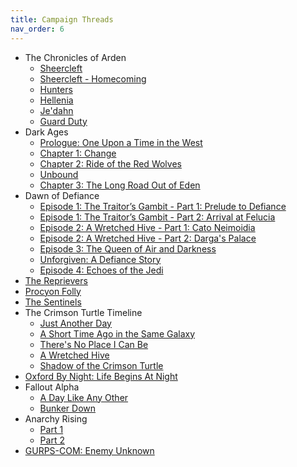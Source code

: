 ```yaml
---
title: Campaign Threads
nav_order: 6
---
```


- The Chronicles of Arden
  - [Sheercleft](https://www.dndbeyond.com/forums/d-d-beyond-general/play-by-post/22396-the-chronicles-of-arden-sheercleft)
  - [Sheercleft - Homecoming](https://discord.com/channels/476843342001602570/985843959819546624)
  - [Hunters](https://dndbeyond.com/forums/d-d-beyond-general/play-by-post/32262-the-chronicles-of-arden-hunters)
  - [Hellenia](https://app.roll20.net/forum/post/8831028/liberty-beguiling/?pagenum=1)
  - [Je'dahn](https://discord.com/channels/476843342001602570/722185316370350253)
  - [Guard Duty](https://discord.com/channels/476843342001602570/840335141308989491)
- Dark Ages
  - [Prologue: One Upon a  Time in the West](https://paizo.com/campaigns/DarkAges/gameplay)
  - [Chapter 1: Change](https://app.roll20.net/forum/post/6708877/chapter-1-change/?pagenum=1)
  - [Chapter 2: Ride of the Red Wolves](https://app.roll20.net/forum/post/8103227/chapter-2-ride-of-the-red-wolves/?pagenum=1)
  - [Unbound](https://app.roll20.net/forum/post/8597193/unbound/?pagenum=1)
  - [Chapter 3: The Long Road Out of Eden](https://app.roll20.net/forum/post/10511668/chapter-3-the-long-road-out-of-eden/?pagenum=1)
- Dawn of Defiance
  - [Episode 1: The Traitor’s Gambit - Part 1: Prelude to Defiance](https://app.roll20.net/forum/post/6041651/episode-1-the-traitors-gambit-part-1-prelude-to-defiance/?pagenum=1)
  - [Episode 1: The Traitor’s Gambit - Part 2: Arrival at Felucia](https://app.roll20.net/forum/post/6764215/episode-1-the-traitors-gambit-part-2-arrival-at-felucia/?pagenum=1)
  - [Episode 2: A Wretched Hive - Part 1: Cato Neimoidia](https://app.roll20.net/forum/post/7054595/episode-2-a-wretched-hive-part-1-cato-neimoidia/?pagenum=1)
  - [Episode 2: A Wretched Hive - Part 2: Darga's Palace](https://app.roll20.net/forum/post/7231540/episode-2-a-wretched-hive-part-2-dargas-palace)
  - [Episode 3: The Queen of Air and Darkness](https://app.roll20.net/forum/post/9509626/episode-3-the-queen-of-air-and-darkness/?pagenum=1)
  - [Unforgiven: A Defiance Story](https://app.roll20.net/forum/post/10653821/unforgiven-a-defiance-story/?pagenum=1)
  - [Episode 4: Echoes of the Jedi](https://app.roll20.net/forum/post/10605047/episode-4-echoes-of-the-jedi/?pagenum=1)
- [The Reprievers](https://discord.com/channels/476843342001602570/871796471710777405)
- [Procyon Folly](https://discord.com/channels/476843342001602570/871647304199864351)
- [The Sentinels](https://discord.com/channels/476843342001602570/893843266309615617)
- The Crimson Turtle Timeline
  - [Just Another Day](https://app.roll20.net/forum/post/1342536/just-another-day)
  - [A Short Time Ago in the Same Galaxy](https://app.roll20.net/forum/post/1371533/a-short-time-ago-in-the-same-galaxy)
  - [There's No Place I Can Be](https://app.roll20.net/forum/post/1394970/theres-no-place-i-can-be/?pagenum=1)
  - [A Wretched Hive](https://app.roll20.net/forum/post/1427518/a-wretched-hive/?pagenum=1)
  - [Shadow of the Crimson Turtle](https://app.roll20.net/forum/post/7470280/shadow-of-the-crimson-turtle/?pagenum=1)
- [Oxford By Night: Life Begins At Night](https://app.roll20.net/forum/post/8342777/chapter-1-life-begins-at-night/?pagenum=1)
- Fallout Alpha
  - [A Day Like Any Other](https://app.roll20.net/forum/post/9032808/a-day-like-any-other)
  - [Bunker Down](https://app.roll20.net/forum/post/9016666/bunker-down/?pagenum=1)
- Anarchy Rising
  - [Part 1](https://discord.com/channels/463731807624495126/680095089409786024)
  - [Part 2](https://discord.com/channels/476843342001602570/815283361966325771)
- [GURPS-COM: Enemy Unknown](https://app.roll20.net/forum/post/6894776/prologue-enemy-unknown/?pagenum=1)
